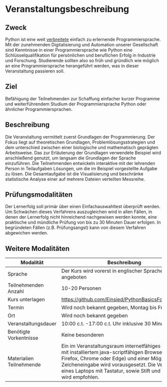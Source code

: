 # Veranstaltungsbeschreibung

## Zweck

Python ist eine weit [verbreitete](https://github.blog/news-insights/octoverse/octoverse-2024/) einfach zu erlernende Programmiersprache. Mit der zunehmenden Digitalisierung und Automation unserer Gesellschaft sind Kenntnisse in einer Programmiersprache wie Python eine Schlüsselqualifikation für persönlichen und beruflichen Erfolg in Industrie und Forschung. Studierende sollten also so früh und gründlich wie möglich an eine Programmiersprache herangeführt werden, was in dieser Veranstaltung passieren soll.

## Ziel

Befähigung der Teilnehmenden zur Schaffung einfacher kurzer Programme und weiterführendem Studium der Programmiersprache Python oder ähnlicher Programmiersprachen.

## Beschreibung

Die Veranstaltung vermittelt zuerst Grundlagen der Programmierung. Der Fokus liegt auf theoretischen Grundlagen, Problemlösungsstrategien und dem unterschied zwischen einer biologische und mathematisch geprägten Arbeitsweise. 
Das zur Erläuterung der Grundlagen verwendete Beispiel wird anschließend genutzt, um langsam die Grundlagen der Sprache einzuführen.
Die Teilnehmenden entwickeln interaktive mit der lehrenden Person in Teilaufgaben Lösungen, um die im Beispiel vorgestellte Aufgabe zu lösen. Die Gesamtaufgabe ist die Visualisierung und beschränke statistische Analyse einer auf mehrere Dateien verteilten Messreihe.

## Prüfungsmodalitäten

Der Lernerfolg soll primär über einen Einfachauswahltest überprüft werden.
Um Schwächen dieses Verfahrens auszugleichen wird in allen Fällen, in denen der Lernerfolg nicht hinreichend nachgewisen werden konnte, eine praktische und mündliche Prüfung von bis zu 30 Minuten Dauer erfolgen.
In begründeten Fällen (z.B. Prüfungsangst) kann von diesem Verfahren abgewichen werden.

## Weitere Modalitäten

| Modalität                | Beschreibung                                          |
| ------------------------ | ----------------------------------------------------- |
| Sprache                  | Der Kurs wird vorerst in englischer Sprache angeboten |
| Teilnehmenden Anzahl     | 10-20 Personen                                        |
| Kurs unterlagen          | https://github.com/Einsied/PythonBasicsForBiologists  |
| Termin                   | Wird noch bekannt gegeben, Montag bis Freitag         |
| Ort                      | Wird noch bekannt gegeben                             |
| Veranstaltungsdauer      | 10:00 c.t. -17:00 c.t. Uhr inklusive 30 Minuten Pause |
| Benötigte Vorkentnisse   | Keine besonderen                                      |
| Materialien Teilnehmende | Ein im Veranstaltungsraum internetfähiges Endgerät mit installiertem  java-scriptfähigen Browser (z.B. Firefox, Chrome oder Edge) und einer Möglichkeit zur Zeicheneingabe wird vorausgesetzt. Die Verwendung eines Laptops mit Tastatur, sowie Stift und Papier wird empfohlen. |

